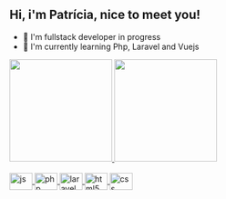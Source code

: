 ## Hi, i'm Patrícia, nice to meet you!

- 🔭 I'm fullstack developer in progress 
- 🌱 I'm currently learning Php, Laravel and Vuejs

<div>
  <a href="https://github.com/pattiesanchez">
  <img height="180cm" src="https://github-readme-stats.vercel.app/api?username=pattiesanchez&show_icons=true&theme=tokyonight">
  <img height="180cm" src="https://github-readme-stats.vercel.app/api/top-langs/?username=pattiesanchez&layout=compact">
</div>


<div style="display: inline_block"><br>
  <img align="center" alt="js" height="30" width="40" src="https://cdn.jsdelivr.net/gh/devicons/devicon/icons/javascript/javascript-plain.svg"/>
  <img align="center" alt="php" height="30" width="40" src="https://cdn.jsdelivr.net/gh/devicons/devicon/icons/javascript/javascript-plain.svg"/>
  <img align="center" alt="laravel" height="30" width="40" src="https://cdn.jsdelivr.net/gh/devicons/devicon/icons/javascript/javascript-plain.svg"/>
  <img align="center" alt="html5" height="30" width="40" src="https://cdn.jsdelivr.net/gh/devicons/devicon/icons/javascript/javascript-plain.svg"/>
  <img align="center" alt="css" height="30" width="40" src="https://cdn.jsdelivr.net/gh/devicons/devicon/icons/javascript/javascript-plain.svg"/>
</div>
